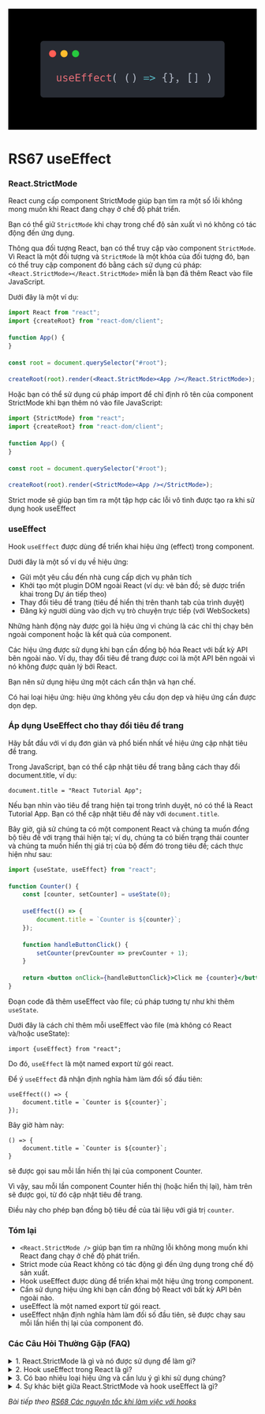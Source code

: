 ![Create-HTML-1](images/effect.webp) 

# RS67 useEffect

### React.StrictMode

React cung cấp component StrictMode giúp bạn tìm ra một số lỗi không mong muốn khi React đang chạy ở chế độ phát triển.

Bạn có thể giữ `StrictMode` khi chạy trong chế độ sản xuất vì nó không có tác động đến ứng dụng.

Thông qua đối tượng React, bạn có thể truy cập vào component `StrictMode`. Vì React là một đối tượng và `StrictMode` là một khóa của đối tượng đó, bạn có thể truy cập component đó bằng cách sử dụng cú pháp: `<React.StrictMode></React.StrictMode>` miễn là bạn đã thêm React vào file JavaScript.

Dưới đây là một ví dụ:

```jsx
import React from "react";
import {createRoot} from "react-dom/client";

function App() {
}

const root = document.querySelector("#root");

createRoot(root).render(<React.StrictMode><App /></React.StrictMode>);
```

Hoặc bạn có thể sử dụng cú pháp import để chỉ định rõ tên của component StrictMode khi bạn thêm nó vào file JavaScript:

```jsx
import {StrictMode} from "react";
import {createRoot} from "react-dom/client";

function App() {
}

const root = document.querySelector("#root");

createRoot(root).render(<StrictMode><App /></StrictMode>);
```

Strict mode sẽ giúp bạn tìm ra một tập hợp các lỗi vô tình được tạo ra khi sử dụng hook useEffect

### useEffect

Hook `useEffect` được dùng để triển khai hiệu ứng (effect) trong component.

Dưới đây là một số ví dụ về hiệu ứng:

- Gửi một yêu cầu đến nhà cung cấp dịch vụ phân tích
- Khởi tạo một plugin DOM ngoài React (ví dụ: vẽ bản đồ; sẽ được triển khai trong Dự án tiếp theo)
- Thay đổi tiêu đề trang (tiêu đề hiển thị trên thanh tab của trình duyệt)
- Đăng ký người dùng vào dịch vụ trò chuyện trực tiếp (với WebSockets)

Những hành động này được gọi là hiệu ứng vì chúng là các chỉ thị chạy bên ngoài component hoặc là kết quả của component.

Các hiệu ứng được sử dụng khi bạn cần đồng bộ hóa React với bất kỳ API bên ngoài nào. Ví dụ, thay đổi tiêu đề trang được coi là một API bên ngoài vì nó không được quản lý bởi React.

Bạn nên sử dụng hiệu ứng một cách cẩn thận và hạn chế.

Có hai loại hiệu ứng: hiệu ứng không yêu cầu dọn dẹp và hiệu ứng cần được dọn dẹp. 

### Áp dụng UseEffect cho thay đổi tiêu đề trang

Hãy bắt đầu với ví dụ đơn giản và phổ biến nhất về hiệu ứng cập nhật tiêu đề trang.

Trong JavaScript, bạn có thể cập nhật tiêu đề trang bằng cách thay đổi document.title, ví dụ:

```
document.title = "React Tutorial App";
```

Nếu bạn nhìn vào tiêu đề trang hiện tại trong trình duyệt, nó có thể là React Tutorial App. Bạn có thể cập nhật tiêu đề này với `document.title`.

Bây giờ, giả sử chúng ta có một component React và chúng ta muốn đồng bộ tiêu đề với trạng thái hiện tại; ví dụ, chúng ta có biến trạng thái counter và chúng ta muốn hiển thị giá trị của bộ đếm đó trong tiêu đề; cách thực hiện như sau:

```jsx
import {useState, useEffect} from "react";

function Counter() {
    const [counter, setCounter] = useState(0);

    useEffect(() => {
        document.title = `Counter is ${counter}`;
    });

    function handleButtonClick() {
        setCounter(prevCounter => prevCounter + 1);
    }
    
    return <button onClick={handleButtonClick}>Click me {counter}</button>
}
```

Đoạn code đã thêm useEffect vào file; cú pháp tương tự như khi thêm `useState`.

Dưới đây là cách chỉ thêm mỗi useEffect vào file (mà không có React và/hoặc useState):

```
import {useEffect} from "react";
```

Do đó, `useEffect` là một named export từ gói react.

Để ý `useEffect` đã nhận định nghĩa hàm làm đối số đầu tiên:

```
useEffect(() => {
    document.title = `Counter is ${counter}`;
});
```

Bây giờ hàm này:

```
() => {
    document.title = `Counter is ${counter}`;
}
```

sẽ được gọi sau mỗi lần hiển thị lại của component Counter.

Vì vậy, sau mỗi lần component Counter hiển thị (hoặc hiển thị lại), hàm trên sẽ được gọi, từ đó cập nhật tiêu đề trang.

Điều này cho phép bạn đồng bộ tiêu đề của tài liệu với giá trị `counter`.

### Tóm lại

- `<React.StrictMode />` giúp bạn tìm ra những lỗi không mong muốn khi React đang chạy ở chế độ phát triển.
- Strict mode của React không có tác động gì đến ứng dụng trong chế độ sản xuất.
- Hook useEffect được dùng để triển khai một hiệu ứng trong component.
- Cần sử dụng hiệu ứng khi bạn cần đồng bộ React với bất kỳ API bên ngoài nào.
- useEffect là một named export từ gói react.
- useEffect nhận định nghĩa hàm làm đối số đầu tiên, sẽ được chạy sau mỗi lần hiển thị lại của component đó.

### Các Câu Hỏi Thường Gặp (FAQ) 

<details>
    <summary>1. React.StrictMode là gì và nó được sử dụng để làm gì?</summary>

React.StrictMode là một component được cung cấp bởi React giúp nhà phát triển tìm ra các lỗi không mong muốn trong ứng dụng khi chạy ở chế độ phát triển (development mode). 

Nó không có tác động đến hiệu suất hoặc hành vi của ứng dụng khi chạy ở chế độ sản xuất (production mode), do đó có thể giữ lại StrictMode trong mã nguồn khi triển khai. 

StrictMode rất hữu ích trong việc phát hiện các lỗi vô tình được tạo ra khi sử dụng hook useEffect.
</details>

<details>
    <summary>2. Hook useEffect trong React là gì?</summary>

Hook useEffect được sử dụng để triển khai các "hiệu ứng" (effects) trong một component React. 

Các hiệu ứng này là những hành động chạy bên ngoài component hoặc là kết quả của component, thường liên quan đến việc đồng bộ hóa React với các API bên ngoài. 

Các ví dụ về hiệu ứng bao gồm gửi yêu cầu đến dịch vụ phân tích, khởi tạo plugin DOM bên ngoài React (như vẽ bản đồ), thay đổi tiêu đề trang hoặc đăng ký người dùng vào dịch vụ trò chuyện trực tiếp.
</details>

<details>
    <summary>3. Có bao nhiêu loại hiệu ứng và cần lưu ý gì khi sử dụng chúng?</summary>

Có hai loại hiệu ứng chính: hiệu ứng không yêu cầu dọn dẹp (cleanup) và hiệu ứng cần được dọn dẹp. 

Nên sử dụng hiệu ứng một cách cẩn thận và hạn chế, việc lạm dụng hiệu ứng có thể dẫn đến các vấn đề về hiệu suất hoặc lỗi khó gỡ.
</details>

<details>
    <summary>4. Sự khác biệt giữa React.StrictMode và hook useEffect là gì?</summary>

React.StrictMode và hook useEffect phục vụ hai mục đích khác nhau nhưng có mối liên hệ nhất định. 

React.StrictMode là một công cụ phát triển giúp tìm kiếm các vấn đề tiềm ẩn, đặc biệt là những lỗi liên quan đến việc sử dụng useEffect không đúng cách. 

Nó không phải là một tính năng của ứng dụng mà là một cơ chế kiểm tra. Ngược lại, useEffect là một hook cho phép bạn thực hiện các tác vụ phụ (side effects) trong các functional component, giúp đồng bộ hóa ứng dụng React với môi trường bên ngoài. 

StrictMode giúp bạn sử dụng useEffect một cách an toàn và hiệu quả hơn bằng cách cảnh báo về các lỗi tiềm ẩn.
</details>

*Bài tiếp theo [RS68 Các nguyên tắc khi làm việc với hooks](/lesson/session/session_068_effect_more.md)*